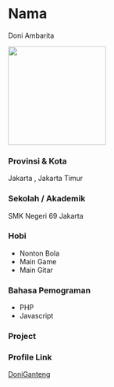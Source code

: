 # Nama
Doni Ambarita

<img src="https://avatars.githubusercontent.com/u/69050120?s=400&u=1e5cbd53712b9f103acada96ecd2127d69659414&v=4" width="200" height="200" align="center"/>

### Provinsi & Kota

Jakarta , Jakarta Timur

### Sekolah / Akademik
SMK Negeri 69 Jakarta

### Hobi

- Nonton Bola
- Main Game
- Main Gitar

### Bahasa Pemograman 

- PHP
- Javascript

### Project



### Profile Link

[DoniGanteng](https://github.com/doniambarita)
